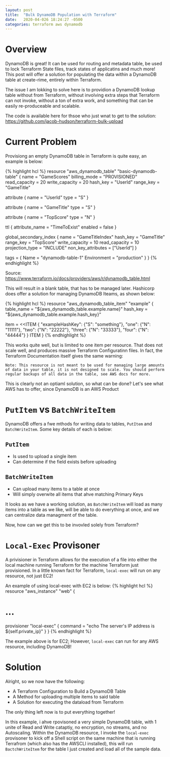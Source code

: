 ```yaml
---
layout: post
title:  "Bulk DynamoDB Population with Terraform"
date:   2020-04-026 18:24:27 -0500
categories: terraform aws dynamodb
---
```

# Overview

DynamoDB is great!  It can be used for routing and metadata table, be used to lock Terraform State files, track states of applicatins and much more!  This post will offer a solution for populating the data within a DynamoDB table at create-rime, entirely within Terraform.  

The issue I am lokking to solve here is to providion a DynamoDB lookup table without from Terraform, without involving extra steps that Terraform can not invoke, without a ton of extra work, and something that can be easily re-produceable and scalable.

The code is available here for thsoe who just wnat to get to the solution:  https://github.com/jacob-hudson/terraform-bulk-upload

# Current Problem

Provisiong an empty DynamoDB table in Terraform is quite easy, an example is below:

{% highlight hcl %}
resource "aws_dynamodb_table" "basic-dynamodb-table" {
  name           = "GameScores"
  billing_mode   = "PROVISIONED"
  read_capacity  = 20
  write_capacity = 20
  hash_key       = "UserId"
  range_key      = "GameTitle"

  attribute {
    name = "UserId"
    type = "S"
  }

  attribute {
    name = "GameTitle"
    type = "S"
  }

  attribute {
    name = "TopScore"
    type = "N"
  }

  ttl {
    attribute_name = "TimeToExist"
    enabled        = false
  }

  global_secondary_index {
    name               = "GameTitleIndex"
    hash_key           = "GameTitle"
    range_key          = "TopScore"
    write_capacity     = 10
    read_capacity      = 10
    projection_type    = "INCLUDE"
    non_key_attributes = ["UserId"]
  }

  tags = {
    Name        = "dynamodb-table-1"
    Environment = "production"
  }
}
{% endhighlight %}

Source:  https://www.terraform.io/docs/providers/aws/r/dynamodb_table.html

This will result in a blank table, that has to be managed later.  Hashicorp does offer a solution for managing DynamoDB Iteams, as shown below:

{% highlight hcl %}
resource "aws_dynamodb_table_item" "example" {
  table_name = "${aws_dynamodb_table.example.name}"
  hash_key   = "${aws_dynamodb_table.example.hash_key}"

  item = <<ITEM
{
  "exampleHashKey": {"S": "something"},
  "one": {"N": "11111"},
  "two": {"N": "22222"},
  "three": {"N": "33333"},
  "four": {"N": "44444"}
}
ITEM
}
{% endhighlight %}

This works quite well, but is limited to one item per resource.  That does not scale well, and produces massive Terraform Configuratinn files.  In fact, the Terraform Documentation itself gives the same warning:

```
Note: This resource is not meant to be used for managing large amounts of data in your table, it is not designed to scale. You should perform regular backups of all data in the table, see AWS docs for more.
```

This is clearly not an optiaml solution, so what can be done?  Let's see what AWS has to offer, since DynamoDB is an AWS Product

# `PutItem` vs `BatchWriteItem`

DynamoDB offers a fwe mthods for writing data to tables, `PutItem` and `BatchWriteItem`.  Some key details of each is below:

## `PutItem`
- Is used to upload a single item
- Can determine if the field exists before uploading

## `BatchWriteItem`
- Can upload many items to a table at once
- Will simply overwite all items that ahve matching Primary Keys

It looks as we have a working solution, as `BatchWriteItem` will load as many items into a table as we like, will be able to do everything at once, and we can centralize data managment of the table.

Now, how can we get this to be invovled solely from Terraform?

# `Local-Exec` Provisoner

A privisioner in Terraform allows for the execution of a file into either the local machine running Terraform for the machine Terraform just provisioned.  In a little known fact for Terraform, `local-exec` will run on any resource, not just EC2!

An example of using local-exec with EC2 is below:
{% highlight hcl %}
resource "aws_instance" "web" {
  # ...

  provisioner "local-exec" {
    command = "echo The server's IP address is ${self.private_ip}"
  }
}
{% endhighlight %}

The example above is for EC2; However, `local-exec` can run for any AWS resource, including DynamoDB!

# Solution
Alright, so we now have the following:
- A Terraform Configuration to Build a DynamoDB Table
- A Method for uploading multiple items to said table
- A Solution for executing the dataload from Terraform

The only thing left now is to put everything together!

In this example,  i ahve rpovisoned a very simple DynamoDB table, with 1 unite of Read and Write cataptiy, no encryption, no streams, and no Autoscaling.  Within the DynamoDB resource, I invoke the `local-exec` provisoner to kick off a Shell script on the same machine that is running Terrafrom (which also has the AWSCLI installed), this will run `BactchWriteItem` for the table I just created and load all of the sample data.

